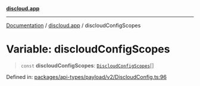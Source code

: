 [**discloud.app**](../README.md)

***

[Documentation](../../packages.md) / [discloud.app](../README.md) / discloudConfigScopes

# Variable: discloudConfigScopes

> `const` **discloudConfigScopes**: [`DiscloudConfigScopes`](../enumerations/DiscloudConfigScopes.md)[]

Defined in: [packages/api-types/payload/v2/DiscloudConfig.ts:96](https://github.com/discloud/discloud.app/blob/8d6df0b18784d1a4408701ac8e6b9db44dbb7133/packages/api-types/payload/v2/DiscloudConfig.ts#L96)
